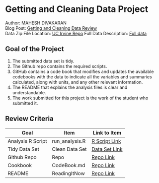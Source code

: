 # Getting and Cleaning Data Project
Author: MAHESH DIVAKARAN <br />
Blog Post: [Getting and Cleaning Data Review](https://github.com/maheshdosm/datasciencecoursera/tree/master/Getting%20and%20Cleaning%20Data%20Course%20Project "Click to go to Repo") <br />
Data Zip File Location: [UC Irvine Repo](https://d396qusza40orc.cloudfront.net/getdata%2Fprojectfiles%2FUCI%20HAR%20Dataset.zip "Clicking will download the data")
Full Data Description: [Full data](http://archive.ics.uci.edu/ml/datasets/Human+Activity+Recognition+Using+Smartphones "Click to get data")

## Goal of the Project
1. The submitted data set is tidy.
2. The Github repo contains the required scripts.
3. GitHub contains a code book that modifies and updates the available codebooks with the data to indicate all the variables and summaries calculated, along with units, and any other relevant information.
4. The README that explains the analysis files is clear and understandable.
5. The work submitted for this project is the work of the student who submitted it.

## Review Criteria

Goal | Item | Link to Item
--- | --- | ---
Analysis R Script |  run_analysis.R |  [R Script Link](https://github.com/maheshdosm/datasciencecoursera/tree/master/Getting%20and%20Cleaning%20Data%20Course%20Project/run_analysis.R "run_analysis.R")
Tidy Data Set |  Clean Data Set |  [Data Set Link](https://github.com/maheshdosm/datasciencecoursera/tree/master/Getting%20and%20Cleaning%20Data%20Course%20Project/tidyData.txt "tidyData.txt")
Github Repo | Repo |  [Repo Link](https://github.com/maheshdosm/datasciencecoursera/tree/master/Getting%20and%20Cleaning%20Data%20Course%20Project "Click to go to Repo")
Cookbook | CodeBook.md |  [Repo Link](https://github.com/maheshdosm/datasciencecoursera/tree/master/Getting%20and%20Cleaning%20Data%20Course%20Project/CodeBook.md "CodeBook.md")
README | ReadingItNow |  [Repo Link](https://github.com/maheshdosm/datasciencecoursera/tree/master/Getting%20and%20Cleaning%20Data%20Course%20Project/Readme.md "README.md")



